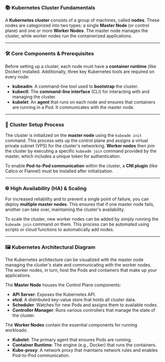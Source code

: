 
### 📚 **Kubernetes Cluster Fundamentals**

A **Kubernetes cluster** consists of a group of machines, called **nodes**. These nodes are categorized into two types: a single **Master Node** (or control plane) and one or more **Worker Nodes**. The master node manages the cluster, while worker nodes run the containerized applications.

***

### 🛠️ **Core Components & Prerequisites**

Before setting up a cluster, each node must have a **container runtime** (like Docker) installed. Additionally, three key Kubernetes tools are required on every node:
-   **kubeadm**: A command-line tool used to **bootstrap** the cluster.
-   **kubectl**: The **command-line interface** (CLI) for interacting with and managing the cluster.
-   **kubelet**: An **agent** that runs on each node and ensures that containers are running in a Pod. It communicates with the master node.

***

### 🚀 **Cluster Setup Process**

The cluster is initialized on the **master node** using the `kubeadm init` command. This process sets up the control plane and assigns a virtual private subnet (VPS) for the cluster's networking. **Worker nodes** then join the cluster by executing a specific `kubeadm join` command provided by the master, which includes a unique token for authentication.

To enable **Pod-to-Pod communication** within the cluster, a **CNI plugin** (like Calico or Flannel) must be installed after initialization.

***

### 🌐 **High Availability (HA) & Scaling**

For increased reliability and to prevent a single point of failure, you can deploy **multiple master nodes**. This ensures that if one master node fails, another can take over, maintaining the cluster's availability.

To scale the cluster, new worker nodes can be added by simply running the `kubeadm join` command on them. This process can be automated using scripts or cloud functions to automatically add nodes.

***

### 🖼️ **Kubernetes Architectural Diagram**

The Kubernetes architecture can be visualized with the master node managing the cluster's state and communicating with the worker nodes. The worker nodes, in turn, host the Pods and containers that make up your applications.



The **Master Node** houses the Control Plane components:
-   **API Server**: Exposes the Kubernetes API.
-   **etcd**: A distributed key-value store that holds all cluster data.
-   **Scheduler**: Watches for new Pods and assigns them to available nodes.
-   **Controller Manager**: Runs various controllers that manage the state of the cluster.

The **Worker Nodes** contain the essential components for running workloads:
-   **Kubelet**: The primary agent that ensures Pods are running.
-   **Container Runtime**: The engine (e.g., Docker) that runs the containers.
-   **Kube-proxy**: A network proxy that maintains network rules and enables Pod-to-Pod communication.




